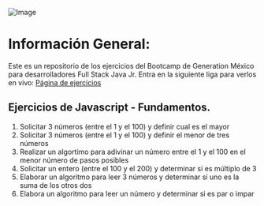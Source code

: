 ![Image](https://i.ibb.co/gSGkRnr/Dise-o-sin-t-tulo.png)

# Información General:

Este es un repositorio de los ejercicios del Bootcamp de Generation México para desarrolladores Full Stack Java Jr.
Entra en la siguiente liga para verlos en vivo: [Página de ejercicios](https://j0rgel0.github.io/Generation/)

## Ejercicios de Javascript - Fundamentos.

1. Solicitar 3 números (entre el 1 y el 100)  y definir cual es el mayor
2. Solicitar 3 números (entre el 1 y el 100)  y definir el menor de tres números
3. Realizar un algortimo para adivinar un número entre el 1 y el 100 en el menor número de pasos posibles
4. Solicitar un entero (entre el 100 y el 200) y determinar si es múltiplo de 3
5. Elaborar un algoritmo para leer 3 números y determinar sí uno es la suma de los otros dos
6. Elabora un algoritmo para leer un número y determinar si es par o impar
